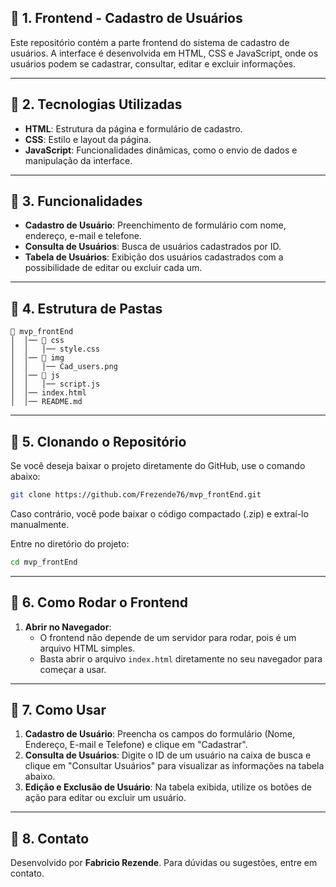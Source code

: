 ## 📌 1. Frontend - Cadastro de Usuários

Este repositório contém a parte frontend do sistema de cadastro de usuários. A interface é desenvolvida em HTML, CSS e JavaScript, onde os usuários podem se cadastrar, consultar, editar e excluir informações.

---

## 📌 2. Tecnologias Utilizadas

- **HTML**: Estrutura da página e formulário de cadastro.
- **CSS**: Estilo e layout da página.
- **JavaScript**: Funcionalidades dinâmicas, como o envio de dados e manipulação da interface.

---

## 📌 3. Funcionalidades

- **Cadastro de Usuário**: Preenchimento de formulário com nome, endereço, e-mail e telefone.
- **Consulta de Usuários**: Busca de usuários cadastrados por ID.
- **Tabela de Usuários**: Exibição dos usuários cadastrados com a possibilidade de editar ou excluir cada um.

---

## 📌 4. Estrutura de Pastas

```
📂 mvp_frontEnd
│  │── 📂 css
│  │   │── style.css
│  │── 📂 img
│  │   │── Cad_users.png
│  │── 📂 js
│  │   │── script.js
│  │── index.html
│  │── README.md

```

---

## 📌 5. Clonando o Repositório
Se você deseja baixar o projeto diretamente do GitHub, use o comando abaixo:

```bash
git clone https://github.com/Frezende76/mvp_frontEnd.git

```

Caso contrário, você pode baixar o código compactado (.zip) e extraí-lo manualmente.

Entre no diretório do projeto:

```bash
cd mvp_frontEnd
```

---

## 📌 6. Como Rodar o Frontend

1. **Abrir no Navegador**:
    - O frontend não depende de um servidor para rodar, pois é um arquivo HTML simples.
    - Basta abrir o arquivo `index.html` diretamente no seu navegador para começar a usar.

---

## 📌 7. Como Usar

1. **Cadastro de Usuário**: Preencha os campos do formulário (Nome, Endereço, E-mail e Telefone) e clique em "Cadastrar".
2. **Consulta de Usuários**: Digite o ID de um usuário na caixa de busca e clique em "Consultar Usuários" para visualizar as informações na tabela abaixo.
3. **Edição e Exclusão de Usuário**: Na tabela exibida, utilize os botões de ação para editar ou excluir um usuário.

---

## 📌 8. Contato

Desenvolvido por **Fabricio Rezende**. Para dúvidas ou sugestões, entre em contato.